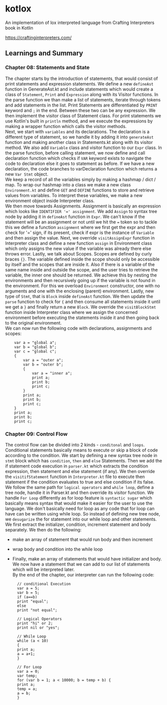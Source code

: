 # kotlox

An implementation of lox interpreted language from Crafting Interpreters book in Kotlin

https://craftinginterpreters.com/

## Learnings and Summary

### Chapter 08: Statements and State

The chapter starts by the introduction of statements, that would consist of print statements and expression statements.
We define a new `defineAst` function in GenerateAst.kt and include statements which would create a class of
`Statement`, `Print` and `Expression` along with its Visitor functions. In the parse function we than make a
list of statements, iterate through tokens and add statements in the list. Print Statements are differentiated
by `PRINT` keyword and `;` in the end. Between these two can be any expression. We then implement the visitor
class of Statement class. For print statements we use Kotlin's built in `println` method, and we execute the
expressions by making a wrapper function which calls the visitor methods.  
Next, we start with `variables` and its declarations. The declaration is a different type of statement, so we handle it
by adding it into `generateAst` function and making another class in Statements.kt along with its visitor method. We
also add `Variable` class and visitor function to our `Expr` class. In the parse function, before calling statement, we
now define and call declaration function which checks if `VAR` keyword exists to navigate the code to declaration else
it goes to statement as before. If we have a new declaration, the code branches to varDeclaration function which returns
a new `Var Stmt` object.  
We keep a record of all the variables simply by making a hashmap / dict / map. To wrap our hashmap into a class we make
a new class `Environment.kt` and define `GET` and `DEFINE` functions to store and retrieve values from variables. To
interpret these variables, we make a new environment object inside Interpreter class.  
We then move towards Assignments. Assignment is basically an expression which looks like `IDENTIFIER '=' assignment`. We
add `Assign` to syntax tree node by adding it in `defineAst` function in `Expr`. We can't know if the statement will be
an assignment or not until we hit the `=` token so to tackle this we define a function `assignment` where we first get
the expr and then check for '=' sign, if its present, check if expr is the instance of `Variable` and then assign the
value. Next, we override `visitAssignExpr` function in Interpreter class and define a new function `assign` in
Environment class which only assigns the new value if the variable was already there else throws error.
Lastly, we talk about Scopes. Scopes are defined by curly braces `{}`. The variable defined inside the scope should only
be accessible by itself and the scopes that are inside it. Also if there is a variable of the same name inside and
outside the scope, and the user tries to retrieve the variable, the inner one should be returned. We achieve this by
nesting the environments and then recursively going up if the variable is not found in the environment. For this we
overload `Environment` constructor, one with no arguments and one with the enclosing (parent) environment. Lastly, new
type of `Stmt`, that is `Block` inside `defineAst` function. We then update the `parse` function to check for `{` and
then consume all statements inside it until we get a `}` and finally return a new `Block`. We override
the `visitBlockStmt` function inside Interpreter class where we assign the concerned environment before executing the
statements inside it and then going back to the original environment.  
We can now run the following code with declarations, assignments and scopes:

        var a = "global a";
        var b = "global b";
        var c = "global c";
        {
            var a = "outer a";
            var b = "outer b";
            {
                var a = "inner a";
                print a;
                print b;
                print c;
            }
            print a;
            print b;
            print c;
        }
        print a;
        print b;
        print c;


### Chapter 09: Control Flow

The control flow can be divided into 2 kinds - `conditonal` and `loops`. Conditional statements basically means to 
execute or skip a block of code according to the condition. We start by defining a new syntax tree node in `stmt` block
which has `condition`, `then` and `else` Statements. Then we add the if statement code execution in `parser.kt` which 
extracts the condition expression, then statement and else statement (if any). We then override the `visitifStatement` 
function in `Interpreter.kt` file to execute then statement if the condition evaluates to true and else condition if its 
false.  
We follow the same path for `logical operators` and `while loop`, define a tree node, handle it in Parser.kt and then 
override its visitor function.
We handle `For Loop` differently as for loop feature is `syntactic sugar` which basically means syntax that would make it
easier for the user to use the language. We don't basically need for loop as any code that for loop can have can be written 
using while loop. So instead of defining new tree node, we `desugarize` the for statement into our while loop and other 
statements. We first extract the initializer, condition, increment statement and body separately. We then do the following:
- make an array of statement that would run body and then increment
- wrap body and condition into the while loop 
- Finally, make an array of statements that would have initializer and body.  
We now have a statement that we can add to our list of statements which will be interpreted later.   
By the end of the chapter, our interpreter can run the following code:
    
        // conditional Execution
        var a = 5;
        var b = 5;
        if (a==b)
        print "equal";
        else
        print "not equal";
        
        // Logical Operators
        print "hi" or 2;
        print nil or "yes";
        
        // While Loop
        while (a < 10)
        {
        print a;
        a = a+1;
        }
        
        // For Loop
        var a = 0;
        var temp;
        for (var b = 1; a < 10000; b = temp + b) {
        print a;
        temp = a;
        a = b;
        }


